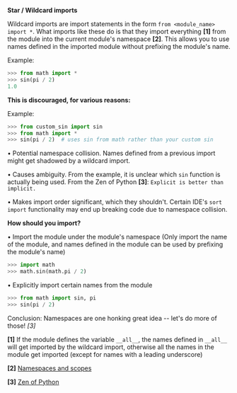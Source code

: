 **Star / Wildcard imports**

Wildcard imports are import statements in the form `from <module_name> import *`. What imports like these do is that they import everything **[1]** from the module into the current module's namespace **[2]**. This allows you to use names defined in the imported module without prefixing the module's name.

Example:
```python
>>> from math import *
>>> sin(pi / 2)
1.0
```
**This is discouraged, for various reasons:**

Example:
```python
>>> from custom_sin import sin
>>> from math import *
>>> sin(pi / 2)  # uses sin from math rather than your custom sin
```

• Potential namespace collision. Names defined from a previous import might get shadowed by a wildcard import.

• Causes ambiguity. From the example, it is unclear which `sin` function is actually being used. From the Zen of Python **[3]**: `Explicit is better than implicit.`

• Makes import order significant, which they shouldn't. Certain IDE's `sort import` functionality may end up breaking code due to namespace collision.

**How should you import?**

• Import the module under the module's namespace (Only import the name of the module, and names defined in the module can be used by prefixing the module's name)

```python
>>> import math
>>> math.sin(math.pi / 2)
```

• Explicitly import certain names from the module

```python
>>> from math import sin, pi
>>> sin(pi / 2)
```

Conclusion: Namespaces are one honking great idea -- let's do more of those! *[3]*

**[1]** If the module defines the variable `__all__`, the names defined in `__all__` will get imported by the wildcard import, otherwise all the names in the module get imported (except for names with a leading underscore)

**[2]** [Namespaces and scopes](https://www.programiz.com/python-programming/namespace)

**[3]** [Zen of Python](https://www.python.org/dev/peps/pep-0020/)